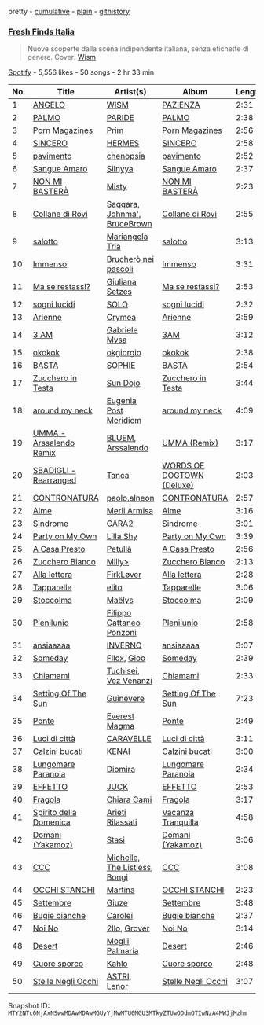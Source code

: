 pretty - [cumulative](/playlists/cumulative/37i9dQZF1DX0KBgD4Jf5tY.md) - [plain](/playlists/plain/37i9dQZF1DX0KBgD4Jf5tY) - [githistory](https://github.githistory.xyz/mackorone/spotify-playlist-archive/blob/main/playlists/plain/37i9dQZF1DX0KBgD4Jf5tY)

### [Fresh Finds Italia](https://open.spotify.com/playlist/37i9dQZF1DX0KBgD4Jf5tY)

> Nuove scoperte dalla scena indipendente italiana, senza etichette di genere\. Cover: <a href="spotify:artist:3LXTbapp18J0PmQEPPeXmO">Wism</a>

[Spotify](https://open.spotify.com/user/spotify) - 5,556 likes - 50 songs - 2 hr 33 min

| No. | Title | Artist(s) | Album | Length |
|---|---|---|---|---|
| 1 | [ANGELO](https://open.spotify.com/track/0XVS7Ln0hwQ2q5ezDXYTiJ) | [WISM](https://open.spotify.com/artist/3LXTbapp18J0PmQEPPeXmO) | [PAZIENZA](https://open.spotify.com/album/5dlEJfOWnlYWCSsdBHFyAQ) | 2:31 |
| 2 | [PALMO](https://open.spotify.com/track/6ufQaCOPaHk7tjjhH0tsX7) | [PARIDE](https://open.spotify.com/artist/032syoAKbxdyWFRlyk0PJv) | [PALMO](https://open.spotify.com/album/7GQy5MFibcCAgfIEIAgqRn) | 2:38 |
| 3 | [Porn Magazines](https://open.spotify.com/track/4f3tMrw56Kl9HUrrqhgHza) | [Prim](https://open.spotify.com/artist/4eiK39Rrg0g8Dml029aGHy) | [Porn Magazines](https://open.spotify.com/album/32F9nzCzR2vhhm5XMW4yiM) | 2:56 |
| 4 | [SINCERO](https://open.spotify.com/track/1LLZBXC83e2qBZBSTdxyf5) | [HERMES](https://open.spotify.com/artist/7w59Z3nldYeBSD1E2eJRWm) | [SINCERO](https://open.spotify.com/album/5PF3YX0cZsjXPgBnELtsyB) | 2:58 |
| 5 | [pavimento](https://open.spotify.com/track/5Gsts0SjO5pqvCzY8ZCCVM) | [chenopsia](https://open.spotify.com/artist/0LD8RSks9BHCIxqeTOdnAh) | [pavimento](https://open.spotify.com/album/3XMqMlWdbTNUzCiTTyFoal) | 2:52 |
| 6 | [Sangue Amaro](https://open.spotify.com/track/02FIr9g30oCZSU2q8OuFZ1) | [Silnyya](https://open.spotify.com/artist/0MTV1wG5r8M1hTexjolpA5) | [Sangue Amaro](https://open.spotify.com/album/3y9hd1w6S3PzmX93mmFP4U) | 2:37 |
| 7 | [NON MI BASTERÀ](https://open.spotify.com/track/6n2Kf18yFkWTbOANDeFJ69) | [Misty](https://open.spotify.com/artist/7zD0iVZyZo4stvwavuu7i0) | [NON MI BASTERÀ](https://open.spotify.com/album/34Xcpmvk5Hnoc3PI5Yl7u7) | 2:23 |
| 8 | [Collane di Rovi](https://open.spotify.com/track/02uNVEJkbLCXoYoz81qKyO) | [Saqqara](https://open.spotify.com/artist/11N2M0Sj5Ndbgndrio0Lht), [Johnma'](https://open.spotify.com/artist/0R7UfZjaL9MprVrNeMN4cu), [BruceBrown](https://open.spotify.com/artist/3ukHv1PGMnzDRPc7MVPvtU) | [Collane di Rovi](https://open.spotify.com/album/4sIhyQWSOGHO5cvhs6VzEY) | 2:55 |
| 9 | [salotto](https://open.spotify.com/track/2WEryN0GzAwGdwbr2Fb3rO) | [Mariangela Tria](https://open.spotify.com/artist/1cNCpk5ae58rvv9lhGqotR) | [salotto](https://open.spotify.com/album/4rRug7Wi12XXlxP8TJb9WX) | 3:13 |
| 10 | [Immenso](https://open.spotify.com/track/5s6nHbPMsdm4dGrVomGUyq) | [Brucherò nei pascoli](https://open.spotify.com/artist/39tpK31mZUPajAHF86AHsg) | [Immenso](https://open.spotify.com/album/59tvrT6m029YtsLniZ0eMC) | 3:31 |
| 11 | [Ma se restassi?](https://open.spotify.com/track/5qzWIQ9ebIoRyvrZmTy8Ns) | [Giuliana Setzes](https://open.spotify.com/artist/7HvjaaYGNpPqu8HyCVzTBw) | [Ma se restassi?](https://open.spotify.com/album/7dCyuQ69ADLDwyXgz7OZh1) | 2:53 |
| 12 | [sogni lucidi](https://open.spotify.com/track/4ln0FB1DajSIOAPs6smtNK) | [SOLO](https://open.spotify.com/artist/25IceeEK5qWIF6HzNrGekn) | [sogni lucidi](https://open.spotify.com/album/2DjodeqcDlk5RwRmmh2yq1) | 2:32 |
| 13 | [Arienne](https://open.spotify.com/track/2TXggL3D1zpV0T7ArRlEwD) | [Crymea](https://open.spotify.com/artist/2fX5iCyM99ANZndOkNUz7H) | [Arienne](https://open.spotify.com/album/2NM8R0UhTKwjDieO83xeZJ) | 2:59 |
| 14 | [3 AM](https://open.spotify.com/track/3nNlSuhWBqoOCdN1eze4Dj) | [Gabriele Mvsa](https://open.spotify.com/artist/4Ci3mnVkoCeo7hvwFvQHwD) | [3AM](https://open.spotify.com/album/2iIZdfVcvQ3SSg1SRe1LhP) | 3:12 |
| 15 | [okokok](https://open.spotify.com/track/358ewsqHoXA5UBqcXyCotw) | [okgiorgio](https://open.spotify.com/artist/3SAZh4k4iDPFngB60QKpxg) | [okokok](https://open.spotify.com/album/5E9xcG1i0ZqYpwzRwaDQn5) | 2:38 |
| 16 | [BASTA](https://open.spotify.com/track/656XTZS0FdVrLDBWQov6HC) | [SOPHIE](https://open.spotify.com/artist/46NtlO5LCUJ67d5lFsbSYo) | [BASTA](https://open.spotify.com/album/7DFmmXclmvTf9smfmDj0TZ) | 2:54 |
| 17 | [Zucchero in Testa](https://open.spotify.com/track/1l6oGE5Ijw4TzSm1sxlfCV) | [Sun Dojo](https://open.spotify.com/artist/3MRGrKnnFFaVCtsjOGIKgb) | [Zucchero in Testa](https://open.spotify.com/album/6lxwEFEncRP9rztQlcLZJb) | 3:44 |
| 18 | [around my neck](https://open.spotify.com/track/42UjxTXLgUAgBTjBoUiBpo) | [Eugenia Post Meridiem](https://open.spotify.com/artist/47wCQih5a5wC9l3LqDRySE) | [around my neck](https://open.spotify.com/album/433w6aPK6Ht3Cif62mo5WJ) | 4:09 |
| 19 | [UMMA \- Arssalendo Remix](https://open.spotify.com/track/6Zdz3j652H8aYnfR4IcYK0) | [BLUEM](https://open.spotify.com/artist/1eFOTBAGM0w0SH7jnTYSd1), [Arssalendo](https://open.spotify.com/artist/54LmkGE6kI6eoaPdd6XiEd) | [UMMA \(Remix\)](https://open.spotify.com/album/2sCXqX8nII3Qk3ms7k4n9F) | 3:17 |
| 20 | [SBADIGLI \- Rearranged](https://open.spotify.com/track/1Wb1mkRuPT1kmxXEnN87Uh) | [Tanca](https://open.spotify.com/artist/2HDuNOhm4h9glYn2F7rAFP) | [WORDS OF DOGTOWN \(Deluxe\)](https://open.spotify.com/album/1Xsz3QEUeU5lnpyUZZnK0P) | 2:03 |
| 21 | [CONTRONATURA](https://open.spotify.com/track/7sArR7YMzwIyWCJwt95og8) | [paolo.alneon](https://open.spotify.com/artist/4EOHC7Fi1B0kKa7g49tSQd) | [CONTRONATURA](https://open.spotify.com/album/1noCRfkQquWF7BSMZwjnJX) | 2:57 |
| 22 | [Alme](https://open.spotify.com/track/0GyrUsvIJJ5DZPHpEQa6kQ) | [Merli Armisa](https://open.spotify.com/artist/6Xi0bEiO6Ncki0K3iudLki) | [Alme](https://open.spotify.com/album/04bQWJKzN1egEcDioDAT1h) | 3:16 |
| 23 | [Sindrome](https://open.spotify.com/track/7iRtGSmBhhUKjeYJ3QVPsB) | [GARA2](https://open.spotify.com/artist/7LJbgyipJ45jT8NwUWq8sc) | [Sindrome](https://open.spotify.com/album/2fc0QOShOivzFMq3aZCLsZ) | 3:01 |
| 24 | [Party on My Own](https://open.spotify.com/track/6TugyzSVVM9tpNtjc72GZz) | [Lilla Shy](https://open.spotify.com/artist/4bpm0dwCqIbfjsvqW716Qh) | [Party on My Own](https://open.spotify.com/album/10ThcyuelklNj1vif5GhTW) | 3:39 |
| 25 | [A Casa Presto](https://open.spotify.com/track/5T0CIfawDCTjWMi3wDHmgC) | [Petullà](https://open.spotify.com/artist/4AeFB1iED7DWIlugy2CvKx) | [A Casa Presto](https://open.spotify.com/album/5caPdVpsu8bD0MaaeoON7h) | 2:56 |
| 26 | [Zucchero Bianco](https://open.spotify.com/track/0BJUff7q1HgjJd0pb3AtpM) | [Milly>](https://open.spotify.com/artist/7tTOeyKdqi5XCTXt6EFZwf) | [Zucchero Bianco](https://open.spotify.com/album/36f8upLYp7KLmskF1xyO36) | 2:13 |
| 27 | [Alla lettera](https://open.spotify.com/track/54hUdI3CT5EtALpDC2Dkpm) | [FirkLøver](https://open.spotify.com/artist/4565nNjbVvjOjpZjtJnH3R) | [Alla lettera](https://open.spotify.com/album/4kdnvGljxgXqasJpYR4oXR) | 2:28 |
| 28 | [Tapparelle](https://open.spotify.com/track/0shEngy3uI1eEZ3bNEP4h3) | [elito](https://open.spotify.com/artist/4OSuHJobGRJFovPsbGCVgR) | [Tapparelle](https://open.spotify.com/album/29Ra0ASs9aqOvJRj4DmiIx) | 3:06 |
| 29 | [Stoccolma](https://open.spotify.com/track/7hsbFCXE4Q3GWHyAO8SJZE) | [Maëlys](https://open.spotify.com/artist/4fuZBTq8KLPsKbYPQl0bZZ) | [Stoccolma](https://open.spotify.com/album/4eweWKEWbfTRVPwnf5AFZo) | 2:09 |
| 30 | [Plenilunio](https://open.spotify.com/track/6IZBQhT4RNSTreDogeiCfa) | [Filippo Cattaneo Ponzoni](https://open.spotify.com/artist/7LPEM878eDKFvrV5JejDXr) | [Plenilunio](https://open.spotify.com/album/44715EEdXOjoBebHPBwoeh) | 2:58 |
| 31 | [ansiaaaaa](https://open.spotify.com/track/0L1WqAM6GIJrkPRjqYlSjI) | [INVERNO](https://open.spotify.com/artist/7Ao4PRYc1rFAZVkr0FKnrt) | [ansiaaaaa](https://open.spotify.com/album/4psQESXPgXghcwtJUL5aex) | 3:07 |
| 32 | [Someday](https://open.spotify.com/track/6tcSQNdArx7ojxxzvNRvU3) | [Filox](https://open.spotify.com/artist/0vRcMkQ89LblzUKjWVCPjV), [Gioo](https://open.spotify.com/artist/3UP6zchCjNTghgIiFbVrgw) | [Someday](https://open.spotify.com/album/1SvZG9tw6ZueDoVSN5SP5s) | 2:39 |
| 33 | [Chiamami](https://open.spotify.com/track/06sdKGHzyXWyN73Dd6vZK7) | [Tuchisei](https://open.spotify.com/artist/3h4ILu2xVU2FQTS50u1mo3), [Vez Venanzi](https://open.spotify.com/artist/2tYN4DZQ3RGu9NYSsgLdkV) | [Chiamami](https://open.spotify.com/album/2qpNHcYewPwkl93wHuS8bp) | 2:33 |
| 34 | [Setting Of The Sun](https://open.spotify.com/track/3HVINZ2GShhkChl0Sn7Rap) | [Guinevere](https://open.spotify.com/artist/0SdOBSTmq4qpS3Qxb6NvDn) | [Setting Of The Sun](https://open.spotify.com/album/1SFOLRKr22IA7QvXy8mLLS) | 7:23 |
| 35 | [Ponte](https://open.spotify.com/track/4ZLia1jhMrt19l5kOnCHFa) | [Everest Magma](https://open.spotify.com/artist/3NB3jpSQ4F2Ief62BpDCFs) | [Ponte](https://open.spotify.com/album/7Hu1zd5XYvUcMTd4GpIIu9) | 2:49 |
| 36 | [Luci di città](https://open.spotify.com/track/5Gs57UzbLHUbEm7NV5orhp) | [CARAVELLE](https://open.spotify.com/artist/5f8YHxtakxf9y90jmgpYBo) | [Luci di città](https://open.spotify.com/album/20UxFoxUOTlNXUBcCGjRb4) | 3:11 |
| 37 | [Calzini bucati](https://open.spotify.com/track/1jXxxfFFEPkuwgJXgRsjpT) | [KENAI](https://open.spotify.com/artist/2000Bt7BSRLXTB6RN3kmcZ) | [Calzini bucati](https://open.spotify.com/album/1VoAv8zRlhQK6ZwkFmVleD) | 3:00 |
| 38 | [Lungomare Paranoia](https://open.spotify.com/track/1NeP3GBZ65OxTCz03f4jnv) | [Diomira](https://open.spotify.com/artist/6aXLsoZzPvUUIYWNLiA5Ul) | [Lungomare Paranoia](https://open.spotify.com/album/2vKa3keHihewelPapadiUK) | 2:34 |
| 39 | [EFFETTO](https://open.spotify.com/track/55WufXi1fJ3NAwvHCeOukk) | [JUCK](https://open.spotify.com/artist/76TFkKyjZt64sNPdTqJwqS) | [EFFETTO](https://open.spotify.com/album/4AfWq8Hk7q5xEmlT8Z4ci0) | 2:53 |
| 40 | [Fragola](https://open.spotify.com/track/0weBViCFbGHkypndxThX59) | [Chiara Cami](https://open.spotify.com/artist/3dVUsJqt6lEdZ5ZCbS0Zt7) | [Fragola](https://open.spotify.com/album/2OKyU43PcGOCNthbSS78iF) | 3:17 |
| 41 | [Spirito della Domenica](https://open.spotify.com/track/49BcVeFV0VuU9v73JxQFL1) | [Arieti Rilassati](https://open.spotify.com/artist/6TWgi8oIy1OFh9P7EglVUt) | [Vacanza Tranquilla](https://open.spotify.com/album/4Sh3OGcoT7T8ViG262Wgwf) | 4:58 |
| 42 | [Domani \(Yakamoz\)](https://open.spotify.com/track/6ot2OmpP3zgRbzpXPtyPCh) | [Stasi](https://open.spotify.com/artist/3QEV5PVUHS029PSs4JU9NB) | [Domani \(Yakamoz\)](https://open.spotify.com/album/6cA9My1RZ08CxpdR29VQFX) | 3:06 |
| 43 | [CCC](https://open.spotify.com/track/6F9L4qAPNYGOsZSEYdGk3U) | [Michelle, The Listless](https://open.spotify.com/artist/0Qk6tmdYV2gBJo4lS07hhz), [Bongi](https://open.spotify.com/artist/3ehxbQ0letT4rNrzvp3SAq) | [CCC](https://open.spotify.com/album/0EcUuIu2kejaSul2I0e2jH) | 3:08 |
| 44 | [OCCHI STANCHI](https://open.spotify.com/track/1axi47Y55klJTxAGRrIweI) | [Martina](https://open.spotify.com/artist/5FUuvvK6pzPDOJsRl10Z8p) | [OCCHI STANCHI](https://open.spotify.com/album/3vON14VlAxP71Md2R3Tv24) | 2:23 |
| 45 | [Settembre](https://open.spotify.com/track/0sld7QsrvqUlIUyJuI06Ki) | [Giuze](https://open.spotify.com/artist/2drbYqHcAqNoLoEhrzaZ5B) | [Settembre](https://open.spotify.com/album/0orVvpMLZdKnHeitZwp7pK) | 3:48 |
| 46 | [Bugie bianche](https://open.spotify.com/track/3adK6P8rQo1ILRRfiwHrif) | [Carolei](https://open.spotify.com/artist/1bSPgPv4OyNIMnWqG7TtTf) | [Bugie bianche](https://open.spotify.com/album/37Yadtrb8JoTs9hxSnmQMA) | 2:37 |
| 47 | [Noi No](https://open.spotify.com/track/4ILVP85F9Ka7nxCU7wuQEA) | [2llo](https://open.spotify.com/artist/4mG88f13FAWGPNYA9IkKM8), [Grover](https://open.spotify.com/artist/2kEhzvRzkxM8m8HB3P0bdM) | [Noi No](https://open.spotify.com/album/1V5ibYkoGes1jq5daFXitZ) | 3:14 |
| 48 | [Desert](https://open.spotify.com/track/1pzprWEGDX4Z6kMDndqSbu) | [Moglii](https://open.spotify.com/artist/0lIIsJafIVVi3ruN2vFzpS), [Palmaria](https://open.spotify.com/artist/6FiIZF4NkLo6V2C0lovmrQ) | [Desert](https://open.spotify.com/album/1znxkPenPvmmWsJzGBZLLY) | 2:46 |
| 49 | [Cuore sporco](https://open.spotify.com/track/1wI92huW17RYbTePnBVwV5) | [Kahlo](https://open.spotify.com/artist/7pR2B1Mq25ns1ZTfFND45F) | [Cuore sporco](https://open.spotify.com/album/4bwmxgnWdU2vUt6KtPGE0d) | 2:48 |
| 50 | [Stelle Negli Occhi](https://open.spotify.com/track/5QR3GD4eRvAQTd2u2dKCsw) | [ASTRI](https://open.spotify.com/artist/6dBUON1UBDXXlUA8XP3Bcz), [Lenor](https://open.spotify.com/artist/4pWBZqR0oa0gjBKEhaw4SK) | [Stelle Negli Occhi](https://open.spotify.com/album/6ZteKa00z9mOELY50nCzBV) | 3:07 |

Snapshot ID: `MTY2NTc0NjAxNSwwMDAwMDAwMGUyYjMwMTU0MGU3MTkyZTUwODdmOTIwNzA4MWJjMzhm`
